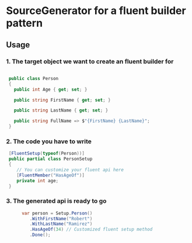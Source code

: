 # SourceGenerator for a fluent builder pattern

## Usage 

### 1. The target object we want to create an fluent builder for

``` csharp

 public class Person
 {
   public int Age { get; set; }

   public string FirstName { get; set; }

   public string LastName { get; set; }

   public string FullName => $"{FirstName} {LastName}";
 }

```
### 2. The code you have to write

``` csharp
 [FluentSetup(typeof(Person))]
 public partial class PersonSetup
 {
    // You can customize your fluent api here
    [FluentMember("HasAgeOf")]
    private int age;
 }
```

### 3. The generated api is ready to go

``` csharp
      var person = Setup.Person()
         .WithFirstName("Robert")
         .WithLastName("Ramirez")
         .HasAgeOf(34) // Customized fluent setup method
         .Done();
```